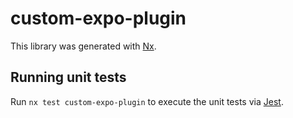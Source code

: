# custom-expo-plugin

This library was generated with [Nx](https://nx.dev).

## Running unit tests

Run `nx test custom-expo-plugin` to execute the unit tests via [Jest](https://jestjs.io).
